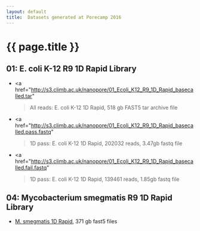 ```yaml
---
layout: default
title:  Datasets generated at Porecamp 2016
---
```


# {{ page.title }}

## 01: E. coli K-12 R9 1D Rapid Library

  - <a href="http://s3.climb.ac.uk/nanopore/01_Ecoli_K12_R9_1D_Rapid_basecalled.tar" 
    >All reads: E. coli K-12 1D Rapid</a>, 518 gb FAST5 tar archive file
  - <a href="http://s3.climb.ac.uk/nanopore/01_Ecoli_K12_R9_1D_Rapid_basecalled.pass.fastq"
    >1D pass: E. coli K-12 1D Rapid</a>, 202032 reads, 3.47gb fastq file
  - <a href="http://s3.climb.ac.uk/nanopore/01_Ecoli_K12_R9_1D_Rapid_basecalled.fail.fastq"
    >1D pass: E. coli K-12 1D Rapid</a>, 139461 reads, 1.85gb fastq file

## 04: Mycobacterium smegmatis R9 1D Rapid Library

  - <a href="http://s3.climb.ac.uk/nanopore/04_Msmegmatis_R9_1D_Rapid_basecalled.tar">M. smegmatis 1D Rapid</a>, 371 gb fast5 files

